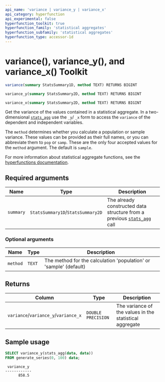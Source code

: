 ```yaml
---
api_name: 'variance | variance_y | variance_x'
api_category: hyperfunction
api_experimental: false
hyperfunction_toolkit: true
hyperfunction_family: 'statistical aggregates'
hyperfunction_subfamily: 'statistical aggregates'
hyperfunction_type: accessor-1d
---
```


# variance(), variance_y(), and variance_x() <tag type="toolkit">Toolkit</tag>

```SQL
variance(summary StatsSummary1D, method TEXT) RETURNS BIGINT
```
```SQL
variance_y(summary StatsSummary2D, method TEXT) RETURNS BIGINT
```
```SQL
variance_x(summary StatsSummary2D, method TEXT) RETURNS BIGINT
```

Get the variance of the values contained in a statistical aggregate.
In a two-dimensional [`stats_agg`][stats-agg] use the `_y`/ `_x` form to access the 
`variance` of the dependent and independent variables. 

The `method` determines whether you calculate a population or sample variance. 
These values can be provided as their full names, or you can abbreviate them to `pop` 
or `samp`. These are the only four accepted values for the `method` argument. The 
default is `sample`.

For more information about statistical aggregate functions, see the
[hyperfunctions documentation][hyperfunctions-stats-agg].

## Required arguments

|Name|Type|Description|
|-|-|-|
|`summary`|`StatsSummary1D`/`StatsSummary2D`|The already constructed data structure from a previous [`stats_agg`][stats-agg] call|

### Optional arguments

|Name|Type|Description|
|-|-|-|
|`method`|`TEXT`|The method for the calculation 'population' or 'sample' (default)|

## Returns

|Column|Type|Description|
|-|-|-|
|`variance`/`variance_y`/`variance_x`|`DOUBLE PRECISION`|The variance of the values in the statistical aggregate|

## Sample usage

```SQL
SELECT variance_y(stats_agg(data, data))
FROM generate_series(0, 100) data;
```
```output
 variance_y 
------------
      858.5
```


[hyperfunctions-stats-agg]: timescaledb/:currentVersion:/how-to-guides/hyperfunctions/stats-aggs/
[stats-agg]:/hyperfunctions/stats_aggs/stats_agg/